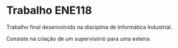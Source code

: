 # Trabalho ENE118

Trabalho final desenvolvido na disciplina de Informática Industrial.

Consiste na criação de um supervisório para uma esteira.
